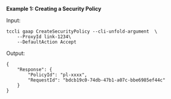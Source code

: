 **Example 1: Creating a Security Policy**



Input: 

```
tccli gaap CreateSecurityPolicy --cli-unfold-argument  \
    --ProxyId link-1234\
    --DefaultAction Accept
```

Output: 
```
{
    "Response": {
        "PolicyId": "pl-xxxx",
        "RequestId": "bdcb19c0-74db-47b1-a07c-bbe6985ef44c"
    }
}
```

